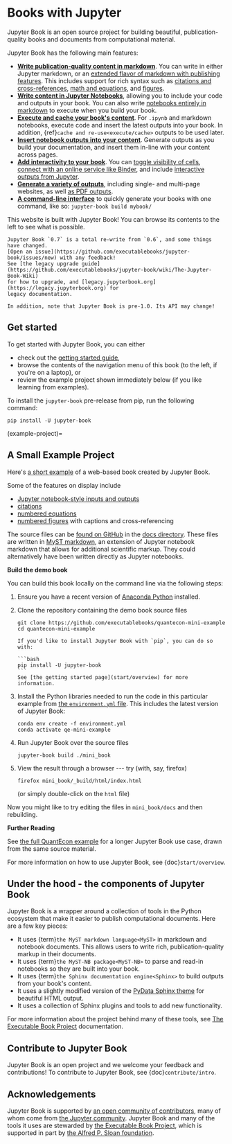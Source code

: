 # Books with Jupyter

Jupyter Book is an open source project for building beautiful,
publication-quality books and documents from computational material.

Jupyter Book has the following main features:

* **[Write publication-quality content in markdown](content-types/markdown)**. You can
  write in either Jupyter markdown, or an [extended flavor of markdown with publishing features](content/myst).
  This includes support for rich syntax such as [citations and cross-references](content/citations),
  [math and equations](content/math), and [figures](content/figures).
* **[Write content in Jupyter Notebooks](content-types/notebooks)**, allowing
  you to include your code and outputs in your book. You can also write
  [notebooks entirely in markdown](content-types/myst-notebooks) to execute when you
  build your book.
* **[Execute and cache your book's content](content/execute)**. For `.ipynb` and
  markdown notebooks, execute code and insert the latest outputs into your book.
  In addition, {ref}`cache and re-use<execute/cache>` outputs to be used later.
* **[Insert notebook outputs into your content](content/glue)**. Generate outputs
  as you build your documentation, and insert them in-line with your content across pages.
* **[Add interactivity to your book](interactive/launchbuttons)**. You can
  [toggle visibility of cells](interactive/hiding), [connect with an online service like Binder](interactive/launchbuttons),
  and include [interactive outputs from Jupyter](interactive/interactive).
* **[Generate a variety of outputs](start/build)**, including single- and multi-page websites,
  as well [as PDF outputs](advanced/pdf).
* **[A command-line interface](reference/cli)** to quickly generate your books with one
  command, like so: `jupyter-book build mybook/`

This website is built with Jupyter Book! You can browse its contents to the
left to see what is possible.

```{warning}
Jupyter Book `0.7` is a total re-write from `0.6`, and some things have changed.
[Open an issue](https://github.com/executablebooks/jupyter-book/issues/new) with any feedback!
See [the legacy upgrade guide](https://github.com/executablebooks/jupyter-book/wiki/The-Jupyter-Book-Wiki)
for how to upgrade, and [legacy.jupyterbook.org](https://legacy.jupyterbook.org) for
legacy documentation.

In addition, note that Jupyter Book is pre-1.0. Its API may change!
```

## Get started

To get started with Jupyter Book, you can either

* check out the [getting started guide](start/overview),
* browse the contents of the navigation menu of this book (to the left, if you're
on a laptop), or
* review the example project shown immediately below (if you like learning from examples).

To install the `jupyter-book` pre-release from pip, run the following command:

```
pip install -U jupyter-book
```

(example-project)=
## A Small Example Project

Here's [a short example](https://executablebooks.github.io/quantecon-mini-example/docs/index.html) of a web-based book created by Jupyter Book.

Some of the features on display include

* [Jupyter notebook-style inputs and outputs](https://executablebooks.github.io/quantecon-mini-example/docs/python_by_example.html#version-1)
* [citations](https://executablebooks.github.io/quantecon-mini-example/docs/about_py.html#bibliography)
* [numbered equations](https://executablebooks.github.io/quantecon-mini-example/docs/python_by_example.html#another-application)
* [numbered figures](https://executablebooks.github.io/quantecon-mini-example/docs/getting_started.html#jupyter-notebooks) with captions and cross-referencing

The source files  can be [found on GitHub](https://github.com/executablebooks/quantecon-mini-example/)
in the [docs directory](https://github.com/executablebooks/quantecon-mini-example/tree/master/mini_book/docs).
These files are written in [MyST markdown](content/myst), an
extension of Jupyter notebook markdown that allows for additional scientific markup.
They could alternatively have been written directly as Jupyter notebooks.

**Build the demo book**

You can build this book locally on the command line via the following steps:

1. Ensure you have a recent version of [Anaconda Python](https://www.anaconda.com/distribution/) installed.

2. Clone the repository containing the demo book source files

    ```
    git clone https://github.com/executablebooks/quantecon-mini-example
    cd quantecon-mini-example
    ```

    ````{margin}
    If you'd like to install Jupyter Book with `pip`, you can do so with:

    ```bash
    pip install -U jupyter-book
    ```
    See [the getting started page](start/overview) for more information.
    ````
3. Install the Python libraries needed to run the code in this particular example
   from [the `environment.yml` file](https://github.com/executablebooks/quantecon-mini-example/blob/master/environment.yml).
   This includes the latest version of Jupyter Book:

    ```
    conda env create -f environment.yml
    conda activate qe-mini-example
    ```

4. Run Jupyter Book over the source files

    ```
    jupyter-book build ./mini_book
    ```

5. View the result through a browser --- try (with, say, firefox)


    ```
    firefox mini_book/_build/html/index.html
    ```

    (or simply double-click on the `html` file)

Now you might like to try editing the files in ``mini_book/docs`` and then
rebuilding.

**Further Reading**

See [the full QuantEcon example](https://executablebooks.github.io/quantecon-example/docs/index.html)
for a longer Jupyter Book use case, drawn from the same source material.

For more information on how to use Jupyter Book, see {doc}`start/overview`.

## Under the hood - the components of Jupyter Book

Jupyter Book is a wrapper around a collection of tools in the Python
ecosystem that make it easier to publish computational documents. Here are
a few key pieces:

* It uses {term}`the MyST markdown language<MyST>` in
  markdown and notebook documents. This allows users to write rich,
  publication-quality markup in their documents.
* It uses {term}`the MyST-NB package<MyST-NB>` to parse and
  read-in notebooks so they are built into your book.
* It uses {term}`the Sphinx documentation engine<Sphinx>`
  to build outputs from your book's content.
* It uses a slightly modified version of the [PyData Sphinx theme](https://pydata-sphinx-theme.readthedocs.io/en/latest/)
  for beautiful HTML output.
* It uses a collection of Sphinx plugins and tools to add new functionality.

For more information about the project behind many of these tools, see
[The Executable Book Project](https://ebp.jupyterbook.org/) documentation.

## Contribute to Jupyter Book

Jupyter Book is an open project and we welcome your feedback and contributions!
To contribute to Jupyter Book, see {doc}`contribute/intro`.

## Acknowledgements

Jupyter Book is supported by
[an open community of contributors](https://github.com/executablebooks/jupyter-book/graphs/contributors),
many of whom come from [the Jupyter community](https://jupyter.org/community).
Jupyter Book and many of the tools it uses are stewarded by
[the Executable Book Project](https://executablebooks.org), which is
supported in part by [the Alfred P. Sloan foundation](https://sloan.org/grant-detail/9231).
